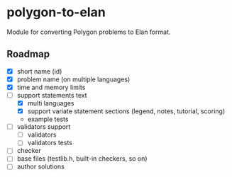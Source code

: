 # polygon-to-elan
Module for converting Polygon problems to Elan format.

## Roadmap
- [x] short name (id)
- [x] problem name (on multiple languages)
- [x] time and memory limits
- [ ] support statements text
    - [x] multi languages
    - [x] support variate statement sections (legend, notes, tutorial, scoring)
    - example tests
- [ ] validators support
    - [ ] validators
    - [ ] validators tests
- [ ] checker
- [ ] base files (testlib.h, built-in checkers, so on)
- [ ] author solutions